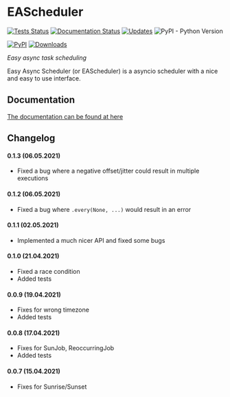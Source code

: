 # EAScheduler
[![Tests Status](https://github.com/spacemanspiff2007/eascheduler/workflows/Tests/badge.svg)](https://github.com/spacemanspiff2007/eascheduler/actions)
[![Documentation Status](https://readthedocs.org/projects/eascheduler/badge/?version=latest)](https://eascheduler.readthedocs.io/en/latest/?badge=latest)
[![Updates](https://pyup.io/repos/github/spacemanspiff2007/eascheduler/shield.svg)](https://pyup.io/repos/github/spacemanspiff2007/eascheduler/)
![PyPI - Python Version](https://img.shields.io/pypi/pyversions/eascheduler)

[![PyPI](https://img.shields.io/pypi/v/eascheduler)]((https://pypi.org/project/EAScheduler/))
[![Downloads](https://pepy.tech/badge/eascheduler/month)](https://pepy.tech/project/eascheduler/month)



_Easy async task scheduling_


Easy Async Scheduler (or EAScheduler) is a asyncio scheduler with a nice and easy to use interface.

## Documentation
[The documentation can be found at here](https://eascheduler.readthedocs.io)

## Changelog

#### 0.1.3 (06.05.2021)
- Fixed a bug where a negative offset/jitter could result in multiple executions

#### 0.1.2 (06.05.2021)
- Fixed a bug where ``.every(None, ...)`` would result in an error

#### 0.1.1 (02.05.2021)
- Implemented a much nicer API and fixed some bugs

#### 0.1.0 (21.04.2021)
- Fixed a race condition
- Added tests

#### 0.0.9 (19.04.2021)
- Fixes for wrong timezone
- Added tests

#### 0.0.8 (17.04.2021)
- Fixes for SunJob, ReoccurringJob
- Added tests

#### 0.0.7 (15.04.2021)
- Fixes for Sunrise/Sunset
